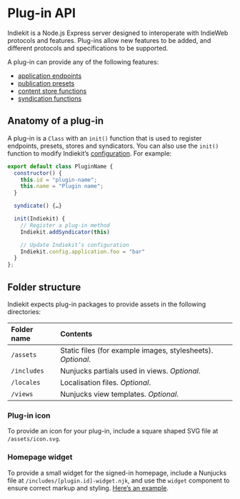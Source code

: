 # Plug-in API

Indiekit is a Node.js Express server designed to interoperate with IndieWeb protocols and features. Plug-ins allow new features to be added, and different protocols and specifications to be supported.

A plug-in can provide any of the following features:

* [application endpoints](add-endpoint.md)
* [publication presets](add-preset.md)
* [content store functions](add-store.md)
* [syndication functions](add-syndicator.md)

## Anatomy of a plug-in

A plug-in is a `Class` with an `init()` function that is used to register endpoints, presets, stores and syndicators. You can also use the `init()` function to modify Indiekit’s [configuration](../../configuration/index.md). For example:

```js
export default class PluginName {
  constructor() {
    this.id = "plugin-name";
    this.name = "Plugin name";
  }

  syndicate() {…}

  init(Indiekit) {
    // Register a plug-in method
    Indiekit.addSyndicator(this)

    // Update Indiekit’s configuration
    Indiekit.config.application.foo = "bar"
  }
};
```

## Folder structure

Indiekit expects plug-in packages to provide assets in the following directories:

| Folder name | Contents |
| :---------- | :------- |
| `/assets` | Static files (for example images, stylesheets). _Optional_. |
| `/includes` | Nunjucks partials used in views. _Optional_. |
| `/locales` | Localisation files. _Optional_. |
| `/views` | Nunjucks view templates. _Optional_. |

### Plug-in icon

To provide an icon for your plug-in, include a square shaped SVG file at `/assets/icon.svg`.

### Homepage widget

To provide a small widget for the signed-in homepage, include a Nunjucks file at `/includes/[plugin.id]-widget.njk`, and use the `widget` component to ensure correct markup and styling. [Here’s an example](https://github.com/getindiekit/indiekit/blob/main/packages/endpoint-posts/includes/endpoint-posts-widget.njk).
